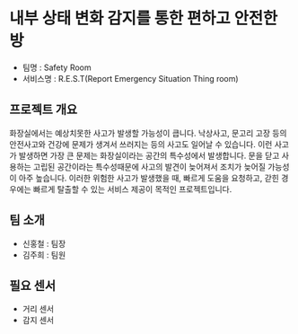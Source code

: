 # 내부 상태 변화 감지를 통한 편하고 안전한 방
* 팀명 : Safety Room
* 서비스명 : R.E.S.T(Report Emergency Situation Thing room)

## 프로젝트 개요
화장실에서는 예상치못한 사고가 발생할 가능성이 큽니다. 
낙상사고, 문고리 고장 등의 안전사고와 건강에 문제가 생겨서 쓰러지는 등의 사고도 일어날 수 있습니다. 
이런 사고가 발생하면 가장 큰 문제는 화장실이라는 공간의 특수성에서 발생합니다. 
문을 닫고 사용하는 고립된 공간이라는 특수성때문에 사고의 발견이 늦어져서 조치가 늦어질 가능성이 아주 높습니다. 
이러한 위험한 사고가 발생했을 때, 빠르게 도움을 요청하고, 갇힌 경우에는 빠르게 탈출할 수 있는 서비스 제공이 목적인 프로젝트입니다.

## 팀 소개
* 신홍철 : 팀장
* 김주희 : 팀원

## 필요 센서
* 거리 센서
* 감지 센서
